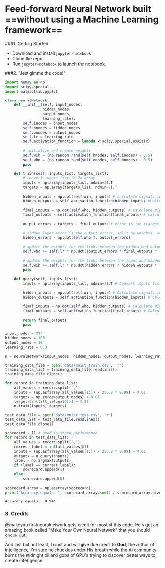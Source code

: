 # Feed-forward Neural Network built ==without using a Machine Learning framework==

###1. Getting Started
- Download and install `jupyter-notebook`
- Clone the repo
- Run `jupyter-notebook` to launch the notebook.

###2. "Jest gimme the code!"


```python
import numpy as np
import scipy.special
import matplotlib.pyplot
```


```python
class neuralNetwork:
    def __init__(self, input_nodes, 
                 hidden_nodes, 
                 output_nodes, 
                 learning_rate):
        self.inodes = input_nodes
        self.hnodes = hidden_nodes
        self.onodes = output_nodes
        self.lr = learning_rate
        self.activation_function = lambda x:scipy.special.expit(x)
        
        # initialize and create weights
        self.wih = (np.random.rand(self.hnodes, self.inodes) - 0.5)
        self.who = (np.random.rand(self.onodes, self.hnodes) - 0.5)
        pass
    
    def train(self, inputs_list, targets_list):
        # convert inputs list to 2d array
        inputs = np.array(inputs_list, ndmin=2).T
        targets = np.array(targets_list, ndmin=2).T
                
        hidden_inputs = np.dot(self.wih, inputs) # calculate signals into hidden layer
        hidden_outputs = self.activation_function(hidden_inputs) #calculate the signals emerging from hidden layer
        
        final_inputs = np.dot(self.who, hidden_outputs) # calculate signals into final output layer
        final_outputs = self.activation_function(final_inputs) # calculate the signals emerging from final output layer
        
        output_errors = targets - final_outputs # error is the (target - actual)
        
        # hidden layer error is the output_errors, split by weights, recombined at hidden nodes
        hidden_errors = np.dot(self.who.T, output_errors)
        
        # update the weights for the links between the hidden and output layers
        self.who += self.lr * np.dot((output_errors * final_outputs * (1.0 - final_outputs)), np.transpose(hidden_outputs))
        
        # update the weights for the links between the input and hidden layers
        self.wih += self.lr * np.dot(hidden_errors * hidden_outputs * (1.0 - hidden_outputs), np.transpose(inputs))
        pass
    
    def query(self, inputs_list):
        inputs = np.array(inputs_list, ndmin=2).T # Convert inputs list to 2d array
        
        hidden_inputs = np.dot(self.wih, inputs) # Calculate signals into hidden layer
        hidden_outputs = self.activation_function(hidden_inputs) # Calculate the signals emerging from hidden layer.
        
        final_inputs = np.dot(self.who, hidden_outputs) # Calculate signals into final input layer
        final_outputs = self.activation_function(final_inputs) # Calculate the signals emerging from the final output layer
        
        return final_outputs
        pass
```


```python
input_nodes = 784
hidden_nodes = 100
output_nodes = 10
learning_rate = 0.3

n = neuralNetwork(input_nodes, hidden_nodes, output_nodes, learning_rate)
```


```python
training_data_file = open('data/mnist_train.csv', 'r')
training_data_list = training_data_file.readlines()
training_data_file.close()
```


```python
for record in training_data_list:
    all_values = record.split(',')
    inputs = (np.asfarray(all_values[1:]) / 255.0 * 0.99) + 0.01
    targets = np.zeros(output_nodes) + 0.01
    targets[int(all_values[0])] = 0.99
    n.train(inputs, targets)
```


```python
test_data_file = open('data/mnist_test.csv', 'r')
test_data_list = test_data_file.readlines()
test_data_file.close()
```


```python
scorecard = [] # used to store performance
for record in test_data_list:
    all_values = record.split(',')
    correct_label = int(all_values[0])
    inputs = (np.asfarray(all_values[1:]) / 255.0 * 0.99) + 0.01
    outputs = n.query(inputs)
    label = np.argmax(outputs)
    if (label == correct_label):
        scorecard.append(1)
    else:
        scorecard.append(0)
        
scorecard_array = np.asarray(scorecard);
print("Accuracy equals: ", scorecard_array.sum() / scorecard_array.size)
```

    Accuracy equals:  0.945
    
### 3. Credits
@makeyourfirstneuralnetwork gets credit for most of this code. He's got an amazing book called "Make Your Own Neural Network" that you should check out.

And last but not least, I must and will give due credit to **God**, the author of intelligence. I'm sure he chuckles under His breath while the AI community burns the midnight oil and gobs of GPU's trying to discover better ways to create intelligence.

